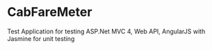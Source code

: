 CabFareMeter
============

Test Application for testing ASP.Net MVC 4, Web API, AngularJS with Jasmine for unit testing
